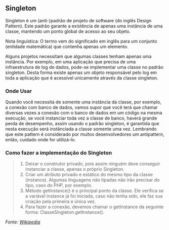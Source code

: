 ## Singleton

Singleton é um (anti-)padrão de projeto de software (do inglês Design Pattern). Este padrão garante a existência de apenas uma instância de uma classe, mantendo um ponto global de acesso ao seu objeto.

Nota linguística: O termo vem do significado em inglês para um conjunto (entidade matemática) que contenha apenas um elemento.

Alguns projetos necessitam que algumas classes tenham apenas uma instância. Por exemplo, em uma aplicação que precisa de uma infraestrutura de log de dados, pode-se implementar uma classe no padrão singleton. Desta forma existe apenas um objeto responsável pelo log em toda a aplicação que é acessível unicamente através da classe singleton.

### Onde Usar

Quando você necessita de somente uma instância da classe, por exemplo, a conexão com banco de dados, vamos supor que você terá que chamar diversas vezes a conexão com o banco de dados em um código na mesma execução, se você instanciar toda vez a classe de banco, haverá grande perda de desempenho, assim usando o padrão singleton, é garantida que nesta execução será instânciada a classe somente uma vez. Lembrando que este pattern é considerado por muitos desenvolvedores um antipattern, então, cuidado onde for utilizá-lo.

### Como fazer a implementação do Singleton

> 1. Deixar o construtor privado, pois assim ninguém deve conseguir instanciar a classe, apenas o próprio Singleton.
> 2. Criar um atributo privado e estático do mesmo tipo da classe (instance). Algumas linguagens não tipadas não irão precisar do tipo, caso do PHP, por exemplo.
> 3. Método getInstance() é o principal ponto da classe. Ele verifica se a variável instance já foi iniciada, caso não tenha sido, ele faz sua criação pela primeira e única vez.
> 4. Para fazer a conexão, devemos chamar o getInstance da seguinte forma: ClasseSingleton.getInstance().

_Fonte_: _[Wikipedia](https://pt.wikipedia.org/wiki/Singleton)_